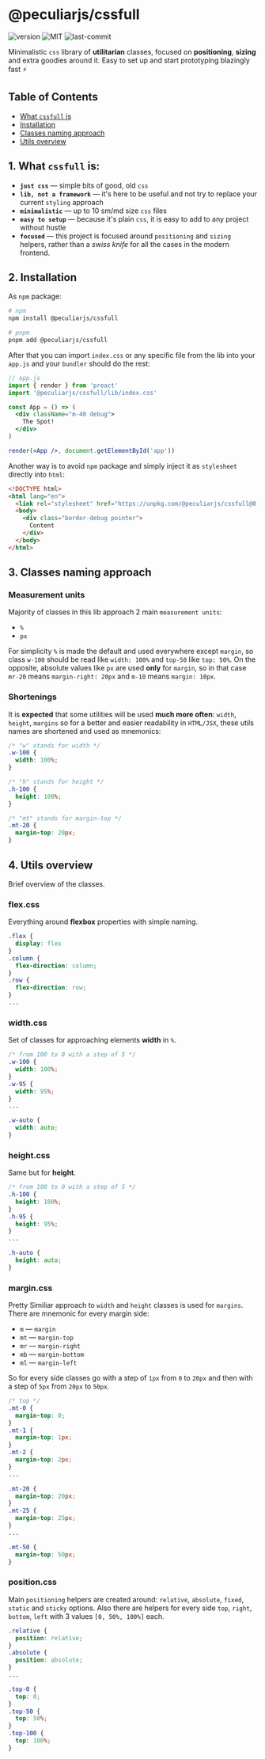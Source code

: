 # @peculiarjs/cssfull

![version] ![MIT][license] ![last-commit]

[version]: https://img.shields.io/npm/v/@peculiarjs/cssfull
[license]: https://img.shields.io/badge/license-MIT-blue.svg
[last-commit]: https://img.shields.io/github/last-commit/peculiarjs/cssfull


Minimalistic `css` library of **utilitarian** classes,
focused on **positioning**, **sizing** and extra goodies around it. Easy to set up and start prototyping blazingly fast ⚡

## <a name="table-of-contents"></a> Table of Contents

* [What `cssfull` is](#what-is)
* [Installation](#installation)
* [Classes naming approach](#naming)
* [Utils overview](#overview)


## 1. <a name="what-is"></a>What `cssfull` is:
* **`just css`** — simple bits of good, old `css`
* **`lib, not a framework`** — it's here to be useful and not try to replace your current `styling` approach
* **`minimalistic`** — up to 10 sm/md size `css` files
* **`easy to setup`** — because it's plain `css`, it is easy to add to any project without hustle
* **`focused`** — this project is focused around `positioning` and `sizing` helpers,
rather than a _swiss knife_ for all the cases in the modern frontend.

## 2. <a name="installation"></a>Installation

As `npm` package:
```bash
# npm
npm install @peculiarjs/cssfull

# pnpm
pnpm add @peculiarjs/cssfull
```
After that you can import `index.css` or any specific file from the lib into
your `app.js` and your `bundler` should do the rest:
```jsx
// app.js
import { render } from 'preact'
import '@peculiarjs/cssfull/lib/index.css'

const App = () => (
  <div className="m-40 debug">
    The Spot!
  </div>
)

render(<App />, document.getElementById('app'))
```

Another way is to avoid `npm` package and simply
inject it as `stylesheet` directly into `html`:
```html
<!DOCTYPE html>
<html lang="en">
  <link rel="stylesheet" href="https://unpkg.com/@peculiarjs/cssfull@0.0.2/lib/border.css">
  <body>
    <div class="border-debug pointer">
      Content 
    </div>
  </body>
</html>
```


## 3. <a name="naming"></a>Classes naming approach

### Measurement units
Majority of classes in this lib approach 2 main `measurement units`:
* `%`
* `px`

For simplicity `%` is made the default and used everywhere except `margin`,
so class `w-100` should be read like `width: 100%` and `top-50` like `top: 50%`.
On the opposite, absolute values like `px` are used **only** for `margin`, so
in that case `mr-20` means `margin-right: 20px` and `m-10` means `margin: 10px`.


### Shortenings

It is **expected** that some utilities will be used **much more often**: `width`, `height`, `margins`
so for a better and easier readability in `HTML/JSX`, these utils names are shortened and used as mnemonics:
```css
/* "w" stands for width */
.w-100 {
  width: 100%;
}

/* "h" stands for height */
.h-100 {
  height: 100%;
}

/* "mt" stands for margin-top */
.mt-20 {
  margin-top: 20px;
}
```


## 4. <a name="overview"></a>Utils overview

Brief overview of the classes.

### flex.css

Everything around **flexbox** properties with simple naming.

```css
.flex {
  display: flex
}
.column {
  flex-direction: column;
}
.row {
  flex-direction: row;
}
...
```

### width.css

Set of classes for approaching elements **width** in `%`.

```css
/* from 100 to 0 with a step of 5 */
.w-100 {
  width: 100%;
}
.w-95 {
  width: 95%;
}
...

.w-auto {
  width: auto;
}
```

### height.css

Same but for **height**.

```css
/* from 100 to 0 with a step of 5 */
.h-100 {
  height: 100%;
}
.h-95 {
  height: 95%;
}
...

.h-auto {
  height: auto;
}
```

### margin.css

Pretty Similiar approach to `width` and `height` classes is used for `margins`.
There are mnemonic for every margin side:
* `m` — `margin`
* `mt` — `margin-top`
* `mr` — `margin-right`
* `mb` — `margin-bottom`
* `ml` — `margin-left`

So for every side classes go with a step of `1px` from `0` to `20px` and then 
with a step of `5px` from `20px` to `50px`.

```css
/* top */ 
.mt-0 {
  margin-top: 0;
}
.mt-1 {
  margin-top: 1px;
}
.mt-2 {
  margin-top: 2px;
}
...

.mt-20 {
  margin-top: 20px;
}
.mt-25 {
  margin-top: 25px;
}
...

.mt-50 {
  margin-top: 50px;
}
```

### position.css

Main `positioning` helpers are created around: `relative`, `absolute`, `fixed`, `static` and `sticky` options. 
Also there are helpers for every side `top`, `right`, `bottom`, `left` with 3 values `[0, 50%, 100%]` each.

```css 
.relative {
  position: relative;
}
.absolute {
  position: absolute;
}
...

.top-0 {
  top: 0;
}
.top-50 {
  top: 50%;
}
.top-100 {
  top: 100%;
}
```
